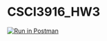 # CSCI3916_HW3
[![Run in Postman](https://run.pstmn.io/button.svg)](https://app.getpostman.com/run-collection/6fce2c1b6f610e231dad#?env%5BCSCI3916_HW3%5D=W3siZGVzY3JpcHRpb24iOnsiY29udGVudCI6IiIsInR5cGUiOiJ0ZXh0L3BsYWluIn0sInZhbHVlIjoiaHR0cHM6Ly9jc2NpMzkxNi1odzMuaGVyb2t1YXBwLmNvbS8iLCJrZXkiOiJTRVJWRVJfVVJMIiwiZW5hYmxlZCI6dHJ1ZX0seyJ2YWx1ZSI6IkpXVCBleUpoYkdjaU9pSklVekkxTmlJc0luUjVjQ0k2SWtwWFZDSjkuZXlKcFpDSTZJalZqT0Rkak9URXhOV0U0TUdReE1EQXhOekk0WkdGaE1TSXNJblZ6WlhKdVlXMWxJam9pUTJoaGJtaGxaU0lzSW1saGRDSTZNVFUxTWpnMU1UTXpNWDAuSHVvWnR4bzEyTFdXanZSMDR2SEtJMFBTY2tXejJCNC1FVWpla2NfMXVUTSIsImtleSI6InRva2VuIiwiZW5hYmxlZCI6dHJ1ZX1d)
